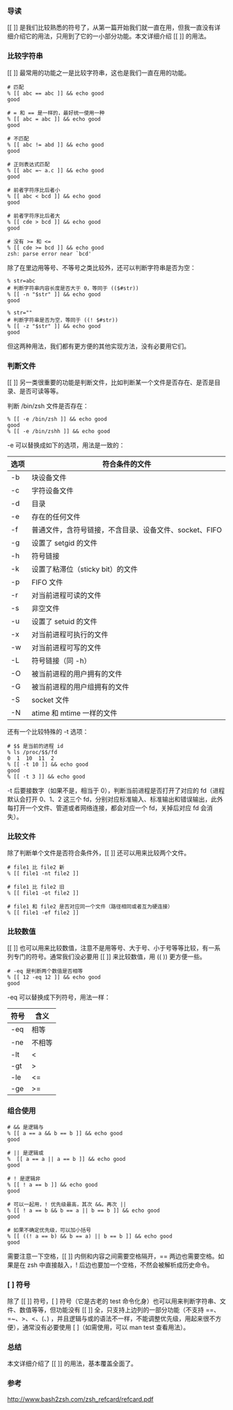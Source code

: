 ### 导读

[[ ]] 是我们比较熟悉的符号了，从第一篇开始我们就一直在用，但我一直没有详细介绍它的用法，只用到了它的一小部分功能。本文详细介绍 [[ ]] 的用法。

### 比较字符串

[[ ]] 最常用的功能之一是比较字符串，这也是我们一直在用的功能。

```
# 匹配
% [[ abc == abc ]] && echo good
good

# = 和 == 是一样的，最好统一使用一种
% [[ abc = abc ]] && echo good
good

# 不匹配
% [[ abc != abd ]] && echo good
good

# 正则表达式匹配
% [[ abc =~ a.c ]] && echo good
good

# 前者字符序比后者小
% [[ abc < bcd ]] && echo good
good

# 前者字符序比后者大
% [[ cde > bcd ]] && echo good
good

# 没有 >= 和 <=
% [[ cde >= bcd ]] && echo good
zsh: parse error near `bcd'
```

除了在里边用等号、不等号之类比较外，还可以判断字符串是否为空：

```
% str=abc
# 判断字符串内容长度是否大于 0，等同于 (($#str))
% [[ -n "$str" ]] && echo good
good

% str=""
# 判断字符串是否为空，等同于 ((! $#str))
% [[ -z "$str" ]] && echo good
good
```

但这两种用法，我们都有更方便的其他实现方法，没有必要用它们。

### 判断文件

[[ ]] 另一类很重要的功能是判断文件，比如判断某一个文件是否存在、是否是目录、是否可读等等。

判断 /bin/zsh 文件是否存在：

```
% [[ -e /bin/zsh ]] && echo good
good
% [[ -e /bin/zshh ]] && echo good

```

-e 可以替换成如下的选项，用法是一致的：

选项 | 符合条件的文件
-- | --
-b | 块设备文件
-c | 字符设备文件
-d | 目录
-e | 存在的任何文件
-f | 普通文件，含符号链接，不含目录、设备文件、socket、FIFO
-g | 设置了 setgid 的文件
-h | 符号链接
-k | 设置了粘滞位（sticky bit）的文件
-p | FIFO 文件
-r | 对当前进程可读的文件
-s | 非空文件
-u | 设置了 setuid 的文件
-x | 对当前进程可执行的文件
-w | 对当前进程可写的文件
-L | 符号链接（同 -h）
-O | 被当前进程的用户拥有的文件
-G | 被当前进程的用户组拥有的文件
-S | socket 文件
-N | atime 和 mtime 一样的文件

还有一个比较特殊的 -t 选项：

```
# $$ 是当前的进程 id
% ls /proc/$$/fd
0  1  10  11  2
% [[ -t 10 ]] && echo good
good
% [[ -t 3 ]] && echo good

```

-t 后要接数字（如果不是，相当于 0），判断当前进程是否打开了对应的 fd（进程默认会打开 0、1、2 这三个 fd，分别对应标准输入、标准输出和错误输出，此外每打开一个文件、管道或者网络连接，都会对应一个 fd，关掉后对应 fd 会消失）。

### 比较文件

除了判断单个文件是否符合条件外，[[ ]] 还可以用来比较两个文件。

```
# file1 比 file2 新
% [[ file1 -nt file2 ]]

# file1 比 file2 旧
% [[ file1 -ot file2 ]]

# file1 和 file2 是否对应同一个文件（路径相同或者互为硬连接）
% [[ file1 -ef file2 ]]
```

### 比较数值

[[ ]] 也可以用来比较数值，注意不是用等号、大于号、小于号等等比较，有一系列专门的符号。通常我们没必要用 [[ ]] 来比较数值，用 (( )) 更方便一些。

```
# -eq 是判断两个数值是否相等
% [[ 12 -eq 12 ]] && echo good
good
```

-eq 可以替换成下列符号，用法一样：

符号 | 含义
-- | --
-eq | 相等
-ne | 不相等
-lt | <
-gt | >
-le | <=
-ge | >=

### 组合使用

```
# && 是逻辑与
% [[ a == a && b == b ]] && echo good
good

# || 是逻辑或
%  [[ a == a || a == b ]] && echo good
good

# ! 是逻辑非
% [[ ! a == b ]] && echo good
good

# 可以一起用，! 优先级最高，其次 &&，再次 ||
% [[ ! a == b && b == a || b == b ]] && echo good
good

# 如果不确定优先级，可以加小括号
% [[ ((! a == b) && b == a) || b == b ]] && echo good
good
```

需要注意一下空格，[[ ]] 内侧和内容之间需要空格隔开，== 两边也需要空格。如果是在 zsh 中直接敲入，! 后边也要加一个空格，不然会被解析成历史命令。

### [ ] 符号

除了 [[ ]] 符号，[ ] 符号（它是古老的 test 命令化身）也可以用来判断字符串、文件、数值等等，但功能没有 [[ ]] 全，只支持上边列的一部分功能（不支持 ==、=~、>、<、(、) ，并且逻辑与或的语法不一样，不能调整优先级，用起来很不方便），通常没有必要使用 [ ]（如需使用，可以 man test 查看用法）。

### 总结

本文详细介绍了 [[ ]] 的用法，基本覆盖全面了。

### 参考

http://www.bash2zsh.com/zsh_refcard/refcard.pdf
